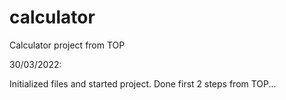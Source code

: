 # calculator
Calculator project from TOP

30/03/2022:

Initialized files and started project.
Done first 2 steps from TOP...